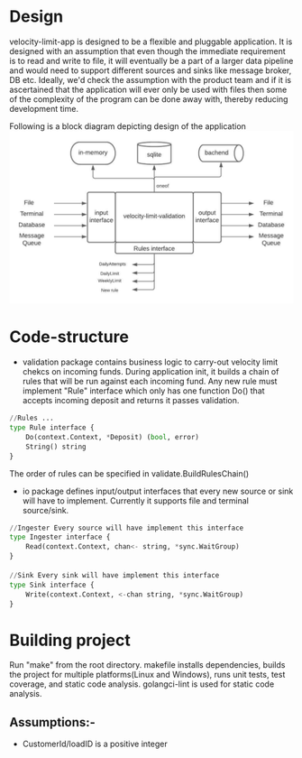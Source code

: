 # Design

velocity-limit-app is designed to be a flexible and pluggable application. It is designed with an assumption that even though the immediate requirement is to read and write to file, it will eventually be a part of a larger data pipeline and would need to support different sources and sinks like message broker, DB etc.
Ideally, we'd check the assumption with the product team and if it is ascertained that the application will ever only be used with files then some of the complexity of the program can be done away with, thereby reducing development time.

Following is a block diagram depicting design of the application
![alt text](blockdiagram.jpeg "velocitylimits-blockdiagram")


# Code-structure
* validation package contains business logic to carry-out velocity limit chekcs on incoming funds. During application init, it builds a chain of rules that will be run against each incoming fund. 
Any new rule must implement "Rule" interface which only has one function Do() that accepts incoming deposit and returns it passes validation.

```python
//Rules ...
type Rule interface {
	Do(context.Context, *Deposit) (bool, error)
	String() string
}
```


The order of rules can be specified in validate.BuildRulesChain()

* io package defines input/output interfaces that every new source or sink will have to implement. Currently it supports file and terminal source/sink.

```python
//Ingester Every source will have implement this interface
type Ingester interface {
	Read(context.Context, chan<- string, *sync.WaitGroup)
}

//Sink Every sink will have implement this interface
type Sink interface {
	Write(context.Context, <-chan string, *sync.WaitGroup)
}
```
# Building project

Run "make" from the root directory. 
makefile installs dependencies, builds the project for multiple platforms(Linux and Windows), runs unit tests, test coverage, and static code analysis.
golangci-lint is used for static code analysis.


## Assumptions:-
* CustomerId/loadID is a positive integer